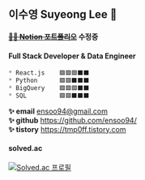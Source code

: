 ## 이수영 Suyeong Lee 👋

#### ~~[👩‍💻 **Notion 포트폴리오**](https://www.notion.so/Suyeong-Lee-1caf529bf8a5414f96e6c9e2877ab9e7 "Notion Portfolio!")~~ 수정중 

#### Full Stack Developer & Data Engineer
```SQL
* React.js    🟩🟩🟩⬛⬛
* Python      🟩🟩⬛⬛⬛
* BigQuery    🟩🟩🟩⬛⬛
* SQL         🟩🟩⬛⬛⬛
```

**✨ email** <ensoo94@gmail.com> <br/>
**✨ github** <https://github.com/ensoo94/> <br/>
**✨ tistory** <https://tmp0ff.tistory.com> <br/>

#### solved.ac <br/>
[![Solved.ac
프로필](http://mazassumnida.wtf/api/v2/generate_badge?boj=ensoo94)](https://solved.ac/ensoo94)
